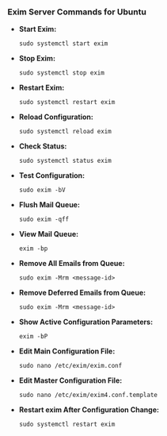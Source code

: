 ### Exim Server Commands for Ubuntu

- **Start Exim:**
  ```shell
  sudo systemctl start exim
  ```
- **Stop Exim:**
  ```shell
  sudo systemctl stop exim
  ```
- **Restart Exim:**
  ```shell
  sudo systemctl restart exim
  ```
- **Reload Configuration:**
  ```shell
  sudo systemctl reload exim
  ```
- **Check Status:**
  ```shell
  sudo systemctl status exim
  ```
- **Test Configuration:**
  ```shell
  sudo exim -bV
  ```
- **Flush Mail Queue:**
  ```shell
  sudo exim -qff
  ```
- **View Mail Queue:**
  ```shell
  exim -bp
  ```
- **Remove All Emails from Queue:**
  ```shell
  sudo exim -Mrm <message-id>
  ```
- **Remove Deferred Emails from Queue:**
  ```shell
  sudo exim -Mrm <message-id>
  ```
- **Show Active Configuration Parameters:**
  ```shell
  exim -bP
  ```
- **Edit Main Configuration File:**
  ```shell
  sudo nano /etc/exim/exim.conf
  ```
- **Edit Master Configuration File:**
  ```shell
  sudo nano /etc/exim/exim4.conf.template
  ```
- **Restart exim After Configuration Change:**
  ```shell
  sudo systemctl restart exim
  ```
